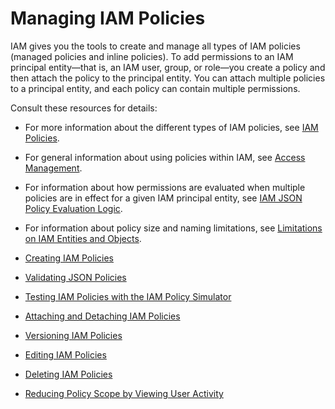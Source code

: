 # Managing IAM Policies<a name="access_policies_manage"></a>

IAM gives you the tools to create and manage all types of IAM policies \(managed policies and inline policies\)\. To add permissions to an IAM principal entity—that is, an IAM user, group, or role—you create a policy and then attach the policy to the principal entity\. You can attach multiple policies to a principal entity, and each policy can contain multiple permissions\.

Consult these resources for details:

+ For more information about the different types of IAM policies, see [IAM Policies](access_policies.md)\. 

+ For general information about using policies within IAM, see [Access Management](access.md)\.

+ For information about how permissions are evaluated when multiple policies are in effect for a given IAM principal entity, see [IAM JSON Policy Evaluation Logic](reference_policies_evaluation-logic.md)\.

+ For information about policy size and naming limitations, see [Limitations on IAM Entities and Objects](reference_iam-limits.md)\.


+ [Creating IAM Policies](access_policies_create.md)
+ [Validating JSON Policies](access_policies_policy-validator.md)
+ [Testing IAM Policies with the IAM Policy Simulator](access_policies_testing-policies.md)
+ [Attaching and Detaching IAM Policies](access_policies_manage-attach-detach.md)
+ [Versioning IAM Policies](access_policies_managed-versioning.md)
+ [Editing IAM Policies](access_policies_manage-edit.md)
+ [Deleting IAM Policies](access_policies_manage-delete.md)
+ [Reducing Policy Scope by Viewing User Activity](access_policies_access-advisor.md)